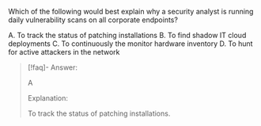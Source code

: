 
Which of the following would best explain why a security analyst is running daily vulnerability scans on all corporate endpoints? 

A. To track the status of patching installations 
B. To find shadow IT cloud deployments 
C. To continuously the monitor hardware inventory 
D. To hunt for active attackers in the network

> [!faq]- Answer: 
> 
> A 
> 
> Explanation: 
> 
> To track the status of patching installations.


